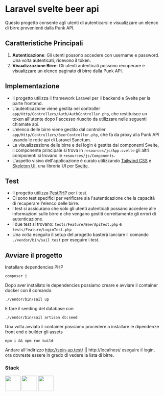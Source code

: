 # Laravel svelte beer api

Questo progetto consente agli utenti di autenticarsi e visualizzare un elenco di birre provenienti dalla Punk API.

## Caratteristiche Principali

1. **Autenticazione**: Gli utenti possono accedere con username e password. Una volta autenticati, ricevono il token.
2. **Visualizzazione Birre**: Gli utenti autenticati possono recuperare e visualizzare un elenco paginato di birre dalla Punk API.

## Implementazione

- Il progetto utilizza il framework Laravel per il backend e Svelte per la parte frontend.
- L'autenticazione viene gestita nel controller `app/Http/Controllers/Auth/AuthController.php`, che restituisce un token all'utente dopo l'accesso riuscito da utilizzare nelle seguenti chiamate api.
- L'elenco delle birre viene gestito dal controller `app/Http/Controllers/BeerController.php`, che fa da proxy alla Punk API usando le rotte api di Laravel Sanctum.
- La visualizzazione delle birre e del login è gestita dai componenti Svelte, il componente principale si trova in `resources/js/App.svelte` gli altri componenti si trovano in `resources/js/Components`.
- L'aspetto visivo dell'applicazione è curato utilizzando [Tailwind CSS]('https://tailwindcss.com/') e [Skeleton UI]('https://www.skeleton.de'), una libreria UI per [Svelte]('https://svelte.dev/').

## Test

- Il progetto utilizza [PestPHP]('https://pestphp.com/') per i test.
- Ci sono test specifici per verificare sia l'autenticazione che la capacità di recuperare l'elenco delle birre.
- I test si assicurano che solo gli utenti autenticati possano accedere alle informazioni sulle birre e che vengano gestiti correttamente gli errori di autenticazione.
- I due test si trovano: `tests/Feature/BeerApiTest.php` e `tests/Feature/LoginTest.php`
- Una volta eseguito il setup del progetto basterà lanciare il comando `./vendor/bin/sail test` per eseguire i test.

## Avviare il progetto

Installare dependencies PHP
```shell
composer i 
```
Dopo aver installato le dependencies possiamo creare e avviare il container docker con il comando
```shell
./vendor/bin/sail up
```
E fare il seeding del database con
```shell
./vendor/bin/sail artisan db:seed
```
Una volta avviato il container possiamo procedere a installare le dipendenze front end e builder gli assets
```shell
npm i && npm run build
```


Andare all'indirizzo http://spin-up.test/ || http://localhost/ eseguire il login, ora dovreste essere in grado di vedere la lista di birre.

### Stack

<div class="flex">
<img style="height: 50px" src="https://upload.wikimedia.org/wikipedia/commons/thumb/9/9a/Laravel.svg/985px-Laravel.svg.png">
<img style="height: 50px" src="https://upload.wikimedia.org/wikipedia/commons/thumb/1/1b/Svelte_Logo.svg/1200px-Svelte_Logo.svg.png">
<img style="height: 50px" src="https://pbs.twimg.com/profile_images/1587479781544759297/TINbbJLC_400x400.png">
</div>


